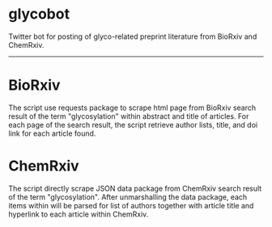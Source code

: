 # glycobot

Twitter bot for posting of glyco-related preprint literature from BioRxiv and ChemRxiv.

----

# BioRxiv 

The script use requests package to scrape html page from BioRxiv search result of the term "glycosylation" within abstract and title of articles. For each page of the search result, the script retrieve author lists, title, and doi link for each article found.

# ChemRxiv

The script directly scrape JSON data package from ChemRxiv search result of the term "glycosylation". After unmarshalling the data package, each items within will be parsed for list of authors together with article title and hyperlink to each article within ChemRxiv.